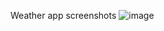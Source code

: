 Weather app screenshots
![image](https://github.com/user-attachments/assets/cd9b02be-8c7c-442f-869c-27fe02294cad)
